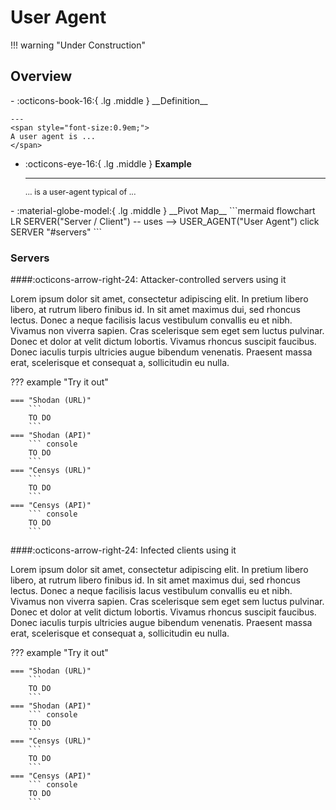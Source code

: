 # User Agent

!!! warning "Under Construction"

## Overview

<div class="grid cards" markdown>
-   :octicons-book-16:{ .lg .middle } __Definition__


    ---
	<span style="font-size:0.9em;">
	A user agent is ...
	</span>

-   :octicons-eye-16:{ .lg .middle } __Example__

    ---
	<span style="font-size:0.9em;">
    ... is a user-agent typical of ...
	</span>
</div>

<div class="grid cards" markdown>
-   :material-globe-model:{ .lg .middle } __Pivot Map__
	```mermaid
	flowchart LR
		SERVER("Server / Client") -- uses --> USER_AGENT("User Agent")
		click SERVER "#servers"
	```
</div>

### Servers

####:octicons-arrow-right-24: Attacker-controlled servers using it

Lorem ipsum dolor sit amet, consectetur adipiscing elit. In pretium libero libero, at rutrum libero finibus id. In sit amet maximus dui, sed rhoncus lectus. Donec a neque facilisis lacus vestibulum convallis eu et nibh. Vivamus non viverra sapien. Cras scelerisque sem eget sem luctus pulvinar. Donec et dolor at velit dictum lobortis. Vivamus rhoncus suscipit faucibus. Donec iaculis turpis ultricies augue bibendum venenatis. Praesent massa erat, scelerisque et consequat a, sollicitudin eu nulla.

??? example "Try it out"

	=== "Shodan (URL)"
		```
		TO DO
		```
	=== "Shodan (API)"
		``` console
		TO DO
		```
	=== "Censys (URL)"
		```
		TO DO
		```
	=== "Censys (API)"
		``` console
		TO DO
		```

####:octicons-arrow-right-24: Infected clients using it

Lorem ipsum dolor sit amet, consectetur adipiscing elit. In pretium libero libero, at rutrum libero finibus id. In sit amet maximus dui, sed rhoncus lectus. Donec a neque facilisis lacus vestibulum convallis eu et nibh. Vivamus non viverra sapien. Cras scelerisque sem eget sem luctus pulvinar. Donec et dolor at velit dictum lobortis. Vivamus rhoncus suscipit faucibus. Donec iaculis turpis ultricies augue bibendum venenatis. Praesent massa erat, scelerisque et consequat a, sollicitudin eu nulla.

??? example "Try it out"

	=== "Shodan (URL)"
		```
		TO DO
		```
	=== "Shodan (API)"
		``` console
		TO DO
		```
	=== "Censys (URL)"
		```
		TO DO
		```
	=== "Censys (API)"
		``` console
		TO DO
		```